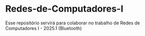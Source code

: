 # Redes-de-Computadores-I
Esse repositório servirá para colaborar no trabalho de Redes de Computadores I - 2025.1 (Bluetooth)
